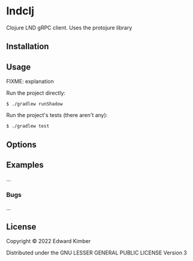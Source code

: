 # lndclj

Clojure LND gRPC client. Uses the protojure library

## Installation

## Usage

FIXME: explanation

Run the project directly:

    $ ./gradlew runShadow

Run the project's tests (there aren't any):

    $ ./gradlew test

## Options


## Examples

...

### Bugs

...

## License

Copyright © 2022 Edward Kimber

Distributed under the GNU LESSER GENERAL PUBLIC LICENSE Version 3
